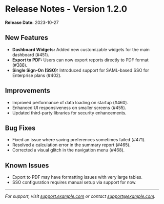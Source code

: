 # Release Notes - Version 1.2.0

**Release Date:** 2023-10-27

## New Features

*   **Dashboard Widgets:** Added new customizable widgets for the main dashboard (#451).
*   **Export to PDF:** Users can now export reports directly to PDF format (#388).
*   **Single Sign-On (SSO):** Introduced support for SAML-based SSO for Enterprise plans (#402).

## Improvements

*   Improved performance of data loading on startup (#460).
*   Enhanced UI responsiveness on smaller screens (#455).
*   Updated third-party libraries for security enhancements.

## Bug Fixes

*   Fixed an issue where saving preferences sometimes failed (#471).
*   Resolved a calculation error in the summary report (#465).
*   Corrected a visual glitch in the navigation menu (#468).

## Known Issues

*   Export to PDF may have formatting issues with very large tables.
*   SSO configuration requires manual setup via support for now.

---
*For support, visit [support.example.com](https://support.example.com) or contact support@example.com.*
